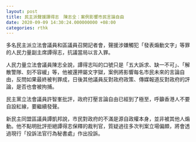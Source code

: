 ```yaml
---
layout: post
title: 民主派聲援譚得志　陳志全：案例影響市民言論自由
date: 2020-09-09 14:30:24.000000000 +08:00
categories: rthk
---
```


多名民主派立法會議員和區議員召開記者會，聲援涉嫌觸犯「發表煽動文字」等罪的人民力量副主席譚得志，抗議當局以言入罪。

人民力量立法會議員陳志全說，譚得志叫的口號只是「五大訴求、缺一不可」、「解散警隊、刻不容緩」等，他被還押屬文字獄，案例將影響每名市民未來的言論自由，反問如果最終被判罪成，日後其他議員反對政府政策、傳媒報道反對政府的評論，是否也會被拘捕。

民主黨立法會議員許智峯批評，政府打壓言論自由已經到了極至，呼籲香港人不要自設紅線，要繼續發聲。

新民主同盟區議員譚凱邦說，市民對政府的不滿是源自政權本身，並非被其他人煽動。他不點明批評拒絕譚得志保釋的裁判官，質疑過往多次判案立場偏頗，將會透過現行「投訴法官行為秘書處」作出投訴。
